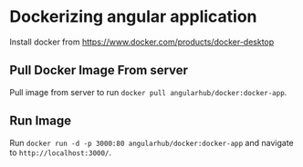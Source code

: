# Dockerizing angular application

Install docker from https://www.docker.com/products/docker-desktop


## Pull Docker Image From server

Pull image from server to run `docker pull angularhub/docker:docker-app`. 


## Run Image

Run `docker run -d -p 3000:80 angularhub/docker:docker-app` and navigate to `http://localhost:3000/`. 

